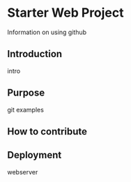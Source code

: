 # Starter Web Project

Information on using github

## Introduction

intro 

## Purpose

git examples 

## How to contribute


## Deployment

webserver